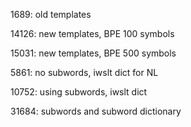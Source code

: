 1689: old templates

14126: new templates, BPE 100 symbols

15031: new templates, BPE 500 symbols

5861: no subwords, iwslt dict for NL

10752: using subwords, iwslt dict

31684: subwords and subword dictionary